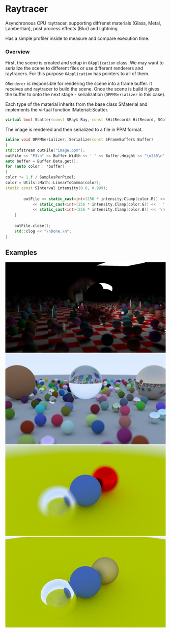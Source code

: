 # Raytracer

Asynchronous CPU raytracer, supporting diffrenet materials (Glass, Metal, Lambertian), post process effects (Blur) and lightning.

Has a simple profiler inside to measure and compare execution time.

### Overview

First, the scene is created and setup in `OApplication` class.
We may want to serialize the scene to different files or use different renderers and raytracers. For this
purpose `OApplication` has pointers to all of them.

`ORenderer` is responsible for rendering the scene into a frame buffer. It receives and raytracer to build the scene.
Once the scene is build it gives the buffer to onto the next stage - serialization (`OPPMSerializer` in this case).

Each type of the material inherits from the base class SMaterial and implements the virtual function IMaterial::Scatter.

```cpp 
virtual bool Scatter(const SRay& Ray, const SHitRecord& HitRecord, SColor& OutAttenuation, SRay& OutScattered) const = 0;
```

The image is rendered and then serialized to a file in PPM format.

```cpp
inline void OPPMSerializer::Serialize(const SFrameBuffer& Buffer)
{
std::ofstream outFile("image.ppm");
outFile << "P3\n" << Buffer.Width << ' ' << Buffer.Height << "\n255\n";
auto buffer = Buffer.Data.get();
for (auto color : *buffer)
{
color *= 1.f / SamplesPerPixel;
color = Utils::Math::LinearToGamma(color);
static const SInterval intensity(0.0, 0.999);

		outFile << static_cast<int>(256 * intensity.Clamp(color.R)) << ' '
			<< static_cast<int>(256 * intensity.Clamp(color.G)) << ' '
			<< static_cast<int>(256 * intensity.Clamp(color.B)) << '\n';
	}

	outFile.close();
	std::clog << "\nDone.\n";
}
```

## Examples
![ManySpheresLight](https://github.com/Cybeaster/Raytracer/blob/develop/Examples/RandomSpheresLight.png)
![ManySpheres](https://github.com/Cybeaster/Raytracer/blob/ExtendedScene/Examples/MaySpheresCenter.png)
![Blur](https://github.com/Cybeaster/Raytracer/blob/develop/Examples/FocusGlassLabMetal.png)
![Metal](https://github.com/Cybeaster/Raytracer/blob/develop/Examples/GlassLabertianFuzzedMetal.png)


